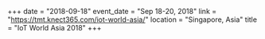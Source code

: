 +++
date = "2018-09-18"
event_date = "Sep 18-20, 2018"
link = "https://tmt.knect365.com/iot-world-asia/"
location = "Singapore, Asia"
title = "IoT World Asia 2018"
+++